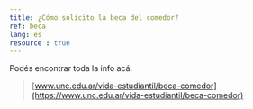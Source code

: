 ```yaml
---
title: ¿Cómo solicito la beca del comedor?
ref: beca
lang: es
resource : true
---
```


Podés encontrar toda la info acá:

> [www.unc.edu.ar/vida-estudiantil/beca-comedor](https://www.unc.edu.ar/vida-estudiantil/beca-comedor)